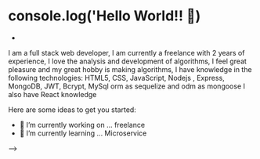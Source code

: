 # console.log('Hello World!! 👋)
-
I am a full stack web developer, I am currently a freelance with 2 years of experience, I love the analysis and development of algorithms, I feel great pleasure and my great hobby is making algorithms, I have knowledge in the following technologies: HTML5, CSS, JavaScript, Nodejs , Express, MongoDB, JWT, Bcrypt, MySql orm as sequelize and odm as mongoose I also have React knowledge 



Here are some ideas to get you started:

- 🔭 I’m currently working on ... freelance
- 🌱 I’m currently learning ... Microservice 


-->
